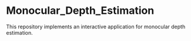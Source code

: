 # Monocular_Depth_Estimation
This repository implements an interactive application for monocular depth estimation.
